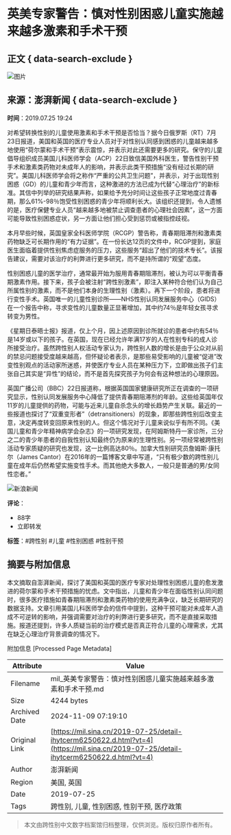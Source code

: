 # 英美专家警告：慎对性别困惑儿童实施越来越多激素和手术干预

## 正文 { data-search-exclude }


![图片](https://n.sinaimg.cn/sinakd10201/360/w180h180/20201208/5b51-keyancw9430301.jpg)

## 来源：澎湃新闻 { data-search-exclude }
**时间**：2019.07.25 19:24

对希望转换性别的儿童使用激素和手术干预是否恰当？据今日俄罗斯（RT）7月23日报道，美国和英国的医疗专业人员对于对性别认同感到困惑的儿童越来越多地使用“荷尔蒙和手术干预”表示震惊，并表示对此还需要更多的研究。保守的儿童倡导组织成员美国儿科医师学会（ACP）22日致信美国外科医生，警告性别干预手术和激素类药物对未成年人的影响，并表示此类干预措施“没有经过长期的研究”。美国儿科医师学会将之称作“严重的公共卫生问题”，并表示，对于出现性别困惑（GD）的儿童和青少年而言，这种激进的方法已成为代替“心理治疗”的新标准。其信中列举的研究结果声称，如果给予充分时间让这些孩子正常地度过青春期，那么61%-98％饱受性别困惑的青少年将顺利长大。该组织还提到，令人遗憾的是，医疗保健专业人员“越来越多地被禁止调查患者的心理社会因素”，这一方面可能导致性别困惑症状，另一方面让他们担心受到惩罚或被指控歧视。

本月早些时候，英国皇家全科医师学院（RCGP）警告称，青春期阻滞剂和激素类药物缺乏可长期作用的“有力证据”。在一份长达12页的文件中，RCGP提到，家庭医生面临着提供性别焦虑症服务的压力，这些服务“超出了他们的技术专长”。该报告建议，需要对该治疗的利弊进行更多研究，而不是持所谓的“观望”态度。

性别困惑儿童的医学治疗，通常最开始为服用青春期阻滞剂，被认为可以平衡青春期激素作用。接下来，孩子会被注射“跨性别激素”，即注入某种符合他们认为自己所属性别的激素，而不是他们本身的生理性别（激素）。再下一个阶段，患者将进行变性手术。英国唯一的儿童性别诊所——NHS性别认同发展服务中心（GIDS）在一个报告中称，寻求变性的儿童数量正显著增加，其中约74％是年轻女孩寻求转变为男性。

《星期日泰晤士报》报道，仅上个月，因上述原因到诊所就诊的患者中约有54％是14岁或以下的孩子。在英国，现在已经允许年满17岁的人在性别专科的成人诊所接受治疗。虽然跨性别人权活动专家认为，跨性别人数的增长是由于公众对从前的禁忌问题接受度越来越高，但怀疑论者表示，是那些易受影响的儿童被“促进”改变性别观点的活动家所迷惑，并使医疗专业人员在某种压力下，立即做出孩子们主张自己其实是“异性”的结论，而不是首先探究孩子为何会有这种想法的心理原因。

英国广播公司（BBC）22日报道称，根据英国国家健康研究所正在调查的一项研究显示，性别认同发展服务中心降低了提供青春期阻滞剂的年龄。这些给英国年仅11岁的儿童提供的药物，可能与近来儿童自杀念头的增长趋势产生关联。最近的一些报道也探讨了“双重变形者”（detransitioners）的现象，即那些跨性别后改变主意，决定再度转变回原来性别的人。但这个情况对于儿童来说似乎有所不同。《美国儿童和青少年精神病学会杂志》的一项研究发现，在阿姆斯特丹一家诊所，三分之二的青少年患者的自我性别认知最终仍为原来的生理性别。另一项经常被跨性别活动专家质疑的研究也发现，这一比例高达80％。加拿大性别研究员詹姆斯·康托尔（James Cantor）在2016年的一篇博客文章中写道，“只有极少数的跨性别儿童在成年后仍然希望实施变性手术。而其他绝大多数人，一般只是普通的男/女同性恋者。”

![新浪新闻](https://n.sinaimg.cn/default/80905340/20200331/sinalogo.png)

**评论**：
- 88字
- 立即转发

**标签**：#跨性别 #儿童 #性别困惑 #性别干预

## 摘要与附加信息

<!-- tcd_abstract -->
本文摘取自澎湃新闻，探讨了美国和英国的医疗专家对处理性别困惑儿童的愈发激进的荷尔蒙和手术干预措施的忧虑。文中指出，儿童和青少年在面临性别认同问题时，很多医疗措施如青春期阻滞剂和激素类药物的使用充满争议，缺乏长期研究的数据支持。文章引用美国儿科医师学会的信件中提到，这种干预可能对未成年人造成不可逆转的影响，并强调需要对治疗的利弊进行更多研究，而不是直接采取措施。报道还提到，许多人质疑当前的治疗模式是否真正符合儿童的心理需求，尤其在缺乏心理治疗背景调查的情况下。
<!-- tcd_abstract_end -->

附加信息 [Processed Page Metadata]

| Attribute       | Value                                  |
|-----------------|----------------------------------------|
| Filename        | mil_英美专家警告：慎对性别困惑儿童实施越来越多激素和手术干预.md                             |
| Size            | 4244 bytes                           |
| Archived Date   | 2024-11-09 07:19:10                             |
| Original Link   | [https://mil.sina.cn/2019-07-25/detail-ihytcerm6250622.d.html?vt=4](https://mil.sina.cn/2019-07-25/detail-ihytcerm6250622.d.html?vt=4)                       |
| Author          | 澎湃新闻                               |
| Region          | 美国, 英国                               |
| Date            | 2019-07-25                                 |
| Tags            | 跨性别, 儿童, 性别困惑, 性别干预, 医疗政策                                 |
>
> 本文由跨性别中文数字档案馆归档整理，仅供浏览。版权归原作者所有。
>